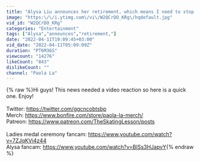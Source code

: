 ```yaml
---
title: "Alysa Liu announces her retirement, which means I need to stop talking"
image: "https:\/\/i.ytimg.com\/vi\/W2QCrDO_KRg\/hqdefault.jpg"
vid_id: "W2QCrDO_KRg"
categories: "Entertainment"
tags: ["Alysa","announces","retirement,"]
date: "2022-04-11T19:09:45+03:00"
vid_date: "2022-04-11T05:09:09Z"
duration: "PT6M36S"
viewcount: "14276"
likeCount: "843"
dislikeCount: ""
channel: "Paola La"
---
```

{% raw %}Hi guys! This news needed a video reaction so here is a quick one. Enjoy!<br /><br />Twitter: <a rel="nofollow" target="blank" href="https://twitter.com/ggcncobtsbp">https://twitter.com/ggcncobtsbp</a><br />Merch: <a rel="nofollow" target="blank" href="https://www.bonfire.com/store/paola-la-merch/">https://www.bonfire.com/store/paola-la-merch/</a><br />Patreon: <a rel="nofollow" target="blank" href="https://www.patreon.com/TheSkatingLesson/posts">https://www.patreon.com/TheSkatingLesson/posts</a><br /><br />Ladies medal ceremony fancam: <a rel="nofollow" target="blank" href="https://www.youtube.com/watch?v=7ZJqKVi4z44">https://www.youtube.com/watch?v=7ZJqKVi4z44</a><br />Alysa fancam:  <a rel="nofollow" target="blank" href="https://www.youtube.com/watch?v=BISs3HJapvY">https://www.youtube.com/watch?v=BISs3HJapvY</a>{% endraw %}
